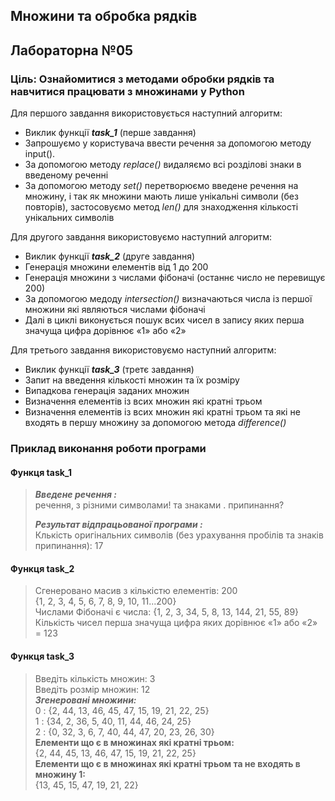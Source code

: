 ## Множини та обробка рядків
## Лабораторна №05
### Ціль: Ознайомитися з методами обробки рядків та навчитися працювати з множинами у Python

Для першого завдання використовується наступний алгоритм:
- Виклик функції ***task_1*** (перше завдання)
- Запрошуємо у користувача ввести речення за допомогою методу input().
- За допомогою методу *replace()* видаляємо всі розділові знаки в введеному реченні
- За допомогою методу *set()* перетворюємо введене речення на множину, і так як 
  множини мають лише унікальні символи (без повторів), застосовуємо метод *len()*
  для знаходження кількості унікальних символів
  
Для другого завдання використовуємо наступний алгоритм:
- Виклик функції ***task_2*** (друге завдання)
- Генерація множини елементів від 1 до 200
- Генерація множини з числами фібоначі (останнє число не перевищує 200)
- За допомогою медоду *intersection()* визначаються числа із першої множини які 
  являються числами фібоначі
- Далі в циклі виконується пошук всих чисел в запису яких перша значуща цифра 
  дорівнює «1» або «2»
  
Для третього завдання використовуємо наступний алгоритм:
- Виклик функції ***task_3*** (третє завдання)
- Запит на введення кількості множин та їх розміру
- Випадкова генерація заданих множин
- Визначення елементів із всих множин які кратні трьом
- Визначення елементів із всих множин які кратні трьом та які не входять 
  в першу множину за допомогою метода *difference()*
  
### Приклад виконання роботи програми
#### Функця task_1
> ***Введене речення :*** <br> 
> речення, з різними символами! та знаками . припинання?<br>
> 
> ***Результат відпрацьованої програми :***<br>
> Клькість оригінальних символів (без урахування пробілів та знаків припинання):  17

#### Функця task_2
> Сгенеровано масив з кількістю елементів:  200<br>
> {1, 2, 3, 4, 5, 6, 7, 8, 9, 10, 11...200}<br>
> Числами Фібоначі є числа:  {1, 2, 3, 34, 5, 8, 13, 144, 21, 55, 89}<br>
> Кількість чисел перша значуща цифра яких дорівнює «1» або «2» =  123<br>

#### Функця task_3
> Введіть кількість множин: 3<br>
> Введіть розмір множин: 12<br>
> ***Згенеровані множини:***<br>
> 0 : {2, 44, 13, 46, 45, 47, 15, 19, 21, 22, 25}<br>
> 1 : {34, 2, 36, 5, 40, 11, 44, 46, 24, 25}<br>
> 2 : {0, 32, 3, 6, 7, 40, 44, 47, 20, 23, 26, 30}<br>
> **Елементи що є в множинах які кратні трьом:**  <br>{2, 44, 45, 13, 46, 47, 15, 19, 21, 22, 25}<br>
> **Елементи що є в множинах які кратні трьом та не входять в множину 1:**  <br>{13, 45, 15, 47, 19, 21, 22}<br>